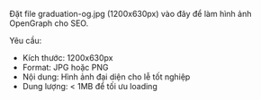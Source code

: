 Đặt file graduation-og.jpg (1200x630px) vào đây để làm hình ảnh OpenGraph cho SEO.

Yêu cầu:

- Kích thước: 1200x630px
- Format: JPG hoặc PNG
- Nội dung: Hình ảnh đại diện cho lễ tốt nghiệp
- Dung lượng: < 1MB để tối ưu loading
